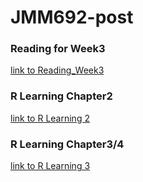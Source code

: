 # JMM692-post

### Reading for Week3
[link to Reading_Week3](https://github.com/rhondaqian/JMM692-post/blob/master/Reading_Week3.md)

### R Learning Chapter2
[link to R Learning 2](https://github.com/rhondaqian/JMM692-post/blob/master/RLearning1.md)

### R Learning Chapter3/4
[link to R Learning 3](https://github.com/rhondaqian/JMM692-post/blob/master/RLearning2.md)
